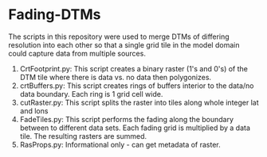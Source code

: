 # Fading-DTMs

The scripts in this repository were used to merge DTMs of differing resolution into each other so that a single grid tile in the model domain could capture data from multiple sources.

1. CrtFootprint.py: This script creates a binary raster (1's and 0's) of the DTM tile where there is data vs. no data then polygonizes.
2. crtBuffers.py: This script creates rings of buffers interior to the data/no data boundary. Each ring is 1 grid cell wide.
3. cutRaster.py: This script splits the raster into tiles along whole integer lat and lons
4. FadeTiles.py: This script performs the fading along the boundary between to different data sets. Each fading grid is multiplied by a data tile. The resulting rasters are summed.
5. RasProps.py: Informational only - can get metadata of raster. 

